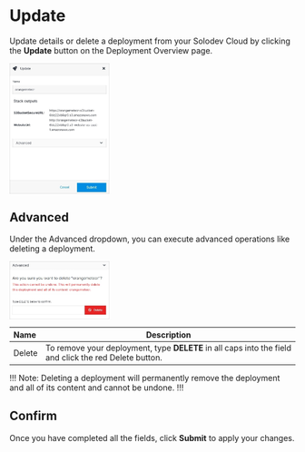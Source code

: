 # Update

Update details or delete a deployment from your Solodev Cloud by clicking the **Update** button on the Deployment Overview page.

<img src="../../../../images/updatedeployment.jpg" alt="updatedeployment" style="width: 35%; display: block"></a>

## Advanced

Under the Advanced dropdown, you can execute advanced operations like deleting a deployment. 

<img src="../../../../images/updatedeployment2.jpg" alt="updatedeployment2" style="width: 35%; display: block"></a>

**Name** | **Description** 
:--- | ---
Delete | To remove your deployment, type **DELETE** in all caps into the field and click the red Delete button.

!!! Note:
Deleting a deployment will permanently remove the deployment and all of its content and cannot be undone.
!!!

## Confirm

Once you have completed all the fields, click **Submit** to apply your changes.





